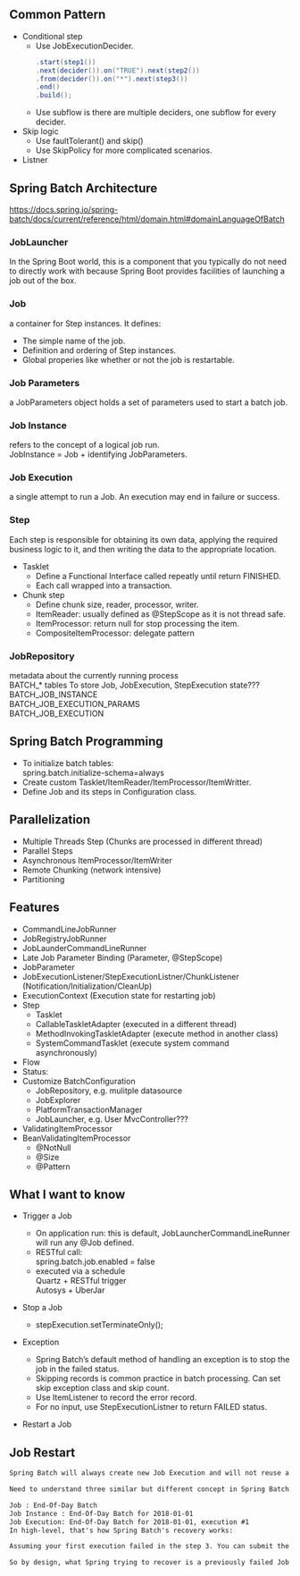 ## Common Pattern
- Conditional step  
  - Use JobExecutionDecider.  
    ```java
    .start(step1())
    .next(decider()).on("TRUE").next(step2())
    .from(decider()).on("*").next(step3())
    .end()
    .build();
    ```
  - Use subflow is there are multiple deciders, one subflow for every decider.
- Skip logic  
  - Use faultTolerant() and skip()
  - Use SkipPolicy for more complicated scenarios.
- Listner

## Spring Batch Architecture
https://docs.spring.io/spring-batch/docs/current/reference/html/domain.html#domainLanguageOfBatch  

### JobLauncher
In the Spring Boot world, this is a component that you typically do not need to directly work with because Spring Boot provides facilities of launching a job out of the box.  

### Job
a container for Step instances. It defines:  
- The simple name of the job.  
- Definition and ordering of Step instances.  
- Global properies like whether or not the job is restartable.  

### Job Parameters
a JobParameters object holds a set of parameters used to start a batch job.

### Job Instance
refers to the concept of a logical job run.  
JobInstance = Job + identifying JobParameters.

### Job Execution
a single attempt to run a Job. An execution may end in failure or success.

### Step
Each step is responsible for obtaining its own data, applying the required business logic to it, and then writing the data to the appropriate location.
- Tasklet  
  - Define a Functional Interface called repeatly until return FINISHED.  
  - Each call wrapped into a transaction.
- Chunk step
  - Define chunk size, reader, processor, writer.
  - ItemReader: usually defined as @StepScope as it is not thread safe.
  - ItemProcessor: return null for stop processing the item.
  - CompositeItemProcessor: delegate pattern

### JobRepository
metadata about the currently running process  
BATCH_* tables To store Job, JobExecution, StepExecution state???  
BATCH_JOB_INSTANCE  
BATCH_JOB_EXECUTION_PARAMS  
BATCH_JOB_EXECUTION  

## Spring Batch Programming
- To initialize batch tables:  
  spring.batch.initialize-schema=always
- Create custom Tasklet/ItemReader/ItemProcessor/ItemWritter.
- Define Job and its steps in Configuration class.

## Parallelization  
- Multiple Threads Step (Chunks are processed in different thread)  
- Parallel Steps  
- Asynchronous ItemProcessor/ItemWriter
- Remote Chunking (network intensive)  
- Partitioning

## Features  
- CommandLineJobRunner  
- JobRegistryJobRunner
- JobLaunderCommandLineRunner
- Late Job Parameter Binding (Parameter, @StepScope)  
- JobParameter
- JobExecutionListener/StepExecutionListner/ChunkListener (Notification/Initialization/CleanUp)
- ExecutionContext (Execution state for restarting job)
- Step
  - Tasklet
  - CallableTaskletAdapter (executed in a different thread)
  - MethodInvokingTaskletAdapter (execute method in another class)
  - SystemCommandTasklet (execute system command asynchronously)
- Flow
- Status: 
- Customize BatchConfiguration
  - JobRepository, e.g. mulitple datasource
  - JobExplorer
  - PlatformTransactionManager
  - JobLauncher, e.g. User MvcController???
- ValidatingItemProcessor
- BeanValidatingItemProcessor
  - @NotNull
  - @Size
  - @Pattern

## What I want to know
- Trigger a Job  
  - On application run: this is default, JobLauncherCommandLineRunner will run any @Job defined.
  - RESTful call:   
    spring.batch.job.enabled = false  
  - executed via a schedule  
    Quartz + RESTful trigger  
    Autosys + UberJar  

- Stop a Job  
  - stepExecution.setTerminateOnly();

- Exception  
  - Spring Batch’s default method of handling an exception is to stop the job in the failed status.
  - Skipping records is common practice in batch processing. Can set skip exception class and skip count.
  - Use ItemListener to record the error record.
  - For no input, use StepExecutionListner to return FAILED status.

- Restart a Job

## Job Restart
```txt
Spring Batch will always create new Job Execution and will not reuse a previous failed job execution to continue its execution.  

Need to understand three similar but different concept in Spring Batch: Job, Job Instance, Job Execution. Example:-

Job : End-Of-Day Batch
Job Instance : End-Of-Day Batch for 2018-01-01
Job Execution: End-Of-Day Batch for 2018-01-01, execution #1
In high-level, that's how Spring Batch's recovery works:

Assuming your first execution failed in the step 3. You can submit the same Job (End-of-Day Batch) with same Parameters (2018-01-01). Spring Batch will try to look up last Job Execution (End-Of-Day Batch for 2018-01-01, execution #1) of the submitted Job Instance (End-of-Day Batch for 2018-01-01), and found that it has previously failed in step 3. Spring Batch will then create a NEW execution, [End-Of-Day Batch for 2018-01-01, execution #2], and start the execution from step 3.

So by design, what Spring trying to recover is a previously failed Job Instance (instead of Job Execution). Spring batch will not reuse execution when you are re-running a previous-failed execution.
```